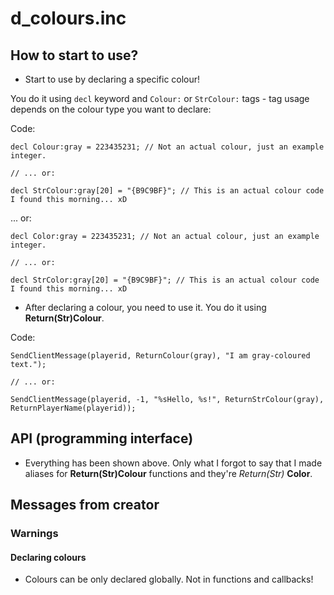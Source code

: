 # d_colours.inc

## How to start to use?

- Start to use by declaring a specific colour!

You do it using ``decl`` keyword and ``Colour:`` or ``StrColour:`` tags - tag usage depends on the colour type you want to declare:

Code:
```pawn
decl Colour:gray = 223435231; // Not an actual colour, just an example integer.

// ... or:

decl StrColour:gray[20] = "{B9C9BF}"; // This is an actual colour code I found this morning... xD
```

... or:

```pawn
decl Color:gray = 223435231; // Not an actual colour, just an example integer.

// ... or:

decl StrColor:gray[20] = "{B9C9BF}"; // This is an actual colour code I found this morning... xD
```

- After declaring a colour, you need to use it. You do it using **Return(Str)Colour**.

Code:
```pawn
SendClientMessage(playerid, ReturnColour(gray), "I am gray-coloured text.");

// ... or:

SendClientMessage(playerid, -1, "%sHello, %s!", ReturnStrColour(gray), ReturnPlayerName(playerid));
```

## API (programming interface)

- Everything has been shown above. Only what I forgot to say that I made aliases for **Return(Str)Colour** functions and they're *Return(Str)* **Color**.

## Messages from creator

### Warnings

#### Declaring colours

- Colours can be only declared globally. Not in functions and callbacks!
